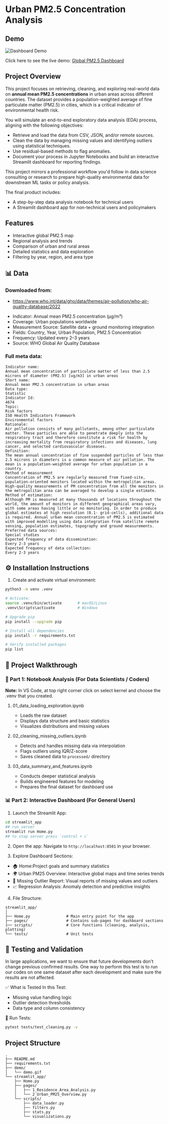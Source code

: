 # Urban PM2.5 Concentration Analysis

## Demo

![Dashboard Demo](demo/demo.gif)

Click here to see the live demo: [Global PM2.5 Dashboard](https://yiihuang-global-pm25-streamlit-apphome-agw9wp.streamlit.app/)

## **Project Overview**  
This project focuses on retrieving, cleaning, and exploring real-world data on **annual mean PM2.5 concentrations** in urban areas across different countries. The dataset provides a population-weighted average of fine particulate matter (PM2.5) in cities, which is a critical indicator of environmental health risk.

You will simulate an end-to-end exploratory data analysis (EDA) process, aligning with the following objectives:
- Retrieve and load the data from CSV, JSON, and/or remote sources.
- Clean the data by managing missing values and identifying outliers using statistical techniques.
- Use residual-based methods to flag anomalies.
- Document your process in Jupyter Notebooks and build an interactive Streamlit dashboard for reporting findings.

This project mirrors a professional workflow you'd follow in data science consulting or research to prepare high-quality environmental data for downstream ML tasks or policy analysis.

The final product includes:
- A step-by-step data analysis notebook for technical users
- A Streamlit dashboard app for non-technical users and policymakers

## Features

- Interactive global PM2.5 map
- Regional analysis and trends
- Comparison of urban and rural areas
- Detailed statistics and data exploration
- Filtering by year, region, and area type

## 📊 Data
### **Downloaded from:** 
   * https://www.who.int/data/gho/data/themes/air-pollution/who-air-quality-database/2022

- Indicator: Annual mean PM2.5 concentration (µg/m³)
- Coverage: Urban populations worldwide
- Measurement Source: Satellite data + ground monitoring integration
- Fields: Country, Year, Urban Population, PM2.5 Concentration
- Frequency: Updated every 2–3 years
- Source: WHO Global Air Quality Database

### Full meta data:
```
Indicator name:
Annual mean concentration of particulate matter of less than 2.5 microns of diameter (PM2.5) [ug/m3] in urban areas
Short name:
Annual mean PM2.5 concentration in urban areas
Data type:
Statistic
Indicator Id:
4674
Topic:
Risk factors
ISO Health Indicators Framework
Environmental factors
Rationale:
Air pollution consists of many pollutants, among other particulate matter. These particles are able to penetrate deeply into the respiratory tract and therefore constitute a risk for health by increasing mortality from respiratory infections and diseases, lung cancer, and selected cardiovascular diseases.
Definition:
The mean annual concentration of fine suspended particles of less than 2.5 microns in diameters is a common measure of air pollution. The mean is a population-weighted average for urban population in a country.
Method of measurement
Concentration of PM2.5 are regularly measured from fixed-site,  population-oriented monitors located within the metropolitan areas. High-quality measurements of PM concentration from all the monitors in the metropolitan area can be averaged to develop a single estimate.  
Method of estimation:
Although PM is measured at many thousands of locations throughout the world, the amount of monitors in different geographical areas vary, with some areas having little or no monitoring. In order to produce global estimates at high resolution (0.1◦ grid‐cells), additional data is required. Annual urban mean concentration of PM2.5 is estimated with improved modelling using data integration from satellite remote sensing, population estimates, topography and ground measurements.
Preferred data sources:
Special studies
Expected frequency of data dissemination:
Every 2-3 years
Expected frequency of data collection:
Every 2-3 years
```

## ⚙️ Installation Instructions

1. Create and activate virtual environment:
```bash
python3 -m venv .venv

# Activate:
source .venv/bin/activate       # macOS/Linux
.venv\Scripts\activate          # Windows

# Upgrade pip
pip install --upgrade pip      

# Install all dependencies
pip install -r requirements.txt 

# Verify installed packages
pip list 
```

## 🔬 Project Walkthrough

### 📓 Part 1: Notebook Analysis (For Data Scientists / Coders)

**Note:** In VS Code, at top right corner click on select kernel and choose the .venv that you created. 

1. 01_data_loading_exploration.ipynb
   - Loads the raw dataset
   - Displays data structure and basic statistics
   - Visualizes distributions and missing values

2. 02_cleaning_missing_outliers.ipynb
   - Detects and handles missing data via interpolation
   - Flags outliers using IQR/Z-score
   - Saves cleaned data to `processed/` directory

3. 03_data_summary_and_features.ipynb
   - Conducts deeper statistical analysis
   - Builds engineered features for modeling
   - Prepares the final dataset for dashboard use


### 📊 Part 2: Interactive Dashboard (For General Users)

1. Launch the Streamlit App:
```bash
cd streamlit_app 
## run server
streamlit run Home.py
## to stop server press `control + c`
```

2. Open the app:
Navigate to `http://localhost:8501` in your browser.

3. Explore Dashboard Sections:
- 🏠 Home:Project goals and summary statistics
- 🌍 Urban PM25 Overview: Interactive global maps and time series trends
- 🧼 Missing Outlier Report: Visual reports of missing values and outliers
- 📈 Regression Analysis: Anomaly detection and predictive insights

4. File Structure:
```
streamlit_app/
│
├── Home.py                # Main entry point for the app
├── pages/                 # Contains sub-pages for dashboard sections
├── scripts/               # Core functions (cleaning, analysis, plotting)
└── tests/                 # Unit tests
```

## 🧪 Testing and Validation

In large applications, we want to ensure that future developments don't change previous confirmed results. One way to perform this test is to run our codes on one same dataset after each development and make sure the results are not affected. 


✅ What is Tested In this Test:
- Missing value handling logic
- Outlier detection thresholds
- Data type and column consistency

🧪 Run Tests:
```bash
pytest tests/test_cleaning.py -v
```

## Project Structure

```
.
├── README.md
├── requirements.txt
├── demo/
│   └── demo.gif
└── streamlit_app/
    ├── Home.py
    ├── pages/
    │   ├── 1_Residence_Area_Analysis.py
    │   └── 2_Urban_PM25_Overview.py
    └── scripts/
        ├── data_loader.py
        ├── filters.py
        ├── stats.py
        └── visualizations.py
```
